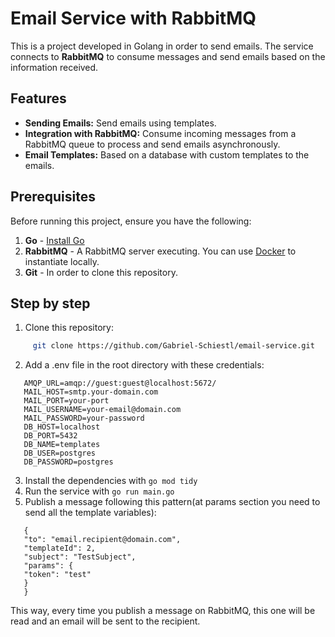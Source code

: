 # Email Service with RabbitMQ

This is a project developed in Golang in order to send emails. The service connects to **RabbitMQ** to consume messages and send emails based on the information received.

## Features

- **Sending Emails:** Send emails using templates.
- **Integration with RabbitMQ:** Consume incoming messages from a RabbitMQ queue to process and send emails asynchronously.
- **Email Templates:** Based on a database with custom templates to the emails.

## Prerequisites

Before running this project, ensure you have the following:

1. **Go** - [Install Go](https://golang.org/dl/)
2. **RabbitMQ** - A RabbitMQ server executing. You can use [Docker](https://www.docker.com/) to instantiate locally.
3. **Git** - In order to clone this repository.

## Step by step

1. Clone this repository:

```sh
     git clone https://github.com/Gabriel-Schiestl/email-service.git
```

2. Add a .env file in the root directory with these credentials:

```
   AMQP_URL=amqp://guest:guest@localhost:5672/
   MAIL_HOST=smtp.your-domain.com
   MAIL_PORT=your-port
   MAIL_USERNAME=your-email@domain.com
   MAIL_PASSWORD=your-password
   DB_HOST=localhost
   DB_PORT=5432
   DB_NAME=templates
   DB_USER=postgres
   DB_PASSWORD=postgres
```

3. Install the dependencies with `go mod tidy`
4. Run the service with `go run main.go`
5. Publish a message following this pattern(at params section you need to send all the template variables):

```
   {
   "to": "email.recipient@domain.com",
   "templateId": 2,
   "subject": "TestSubject",
   "params": {
   "token": "test"
   }
   }
```

This way, every time you publish a message on RabbitMQ, this one will be read and an email will be sent to the recipient.
